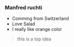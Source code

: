 ### Manfred ruchti

- Comming from Switzerland
- Love Salad
- I really like orange color

> this is a top idea
